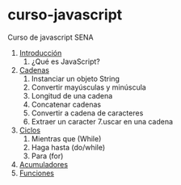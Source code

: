 # curso-javascript
Curso de javascript SENA

1. [Introducción](introduccion/readme.md)
     1. ¿Qué es JavaScript?
2. [Cadenas](cadenas/readme.md)
     1. Instanciar un objeto String
     2. Convertir mayúsculas y minúscula
     3. Longitud de una cadena
     4. Concatenar cadenas
     5. Convertir a cadena de caracteres
     6. Extraer un caracter
     7.uscar en una cadena
3. [Ciclos](ciclos/readme.md)
     1. Mientras que (While)
     2. Haga hasta (do/while)
     3. Para (for)
4. [Acumuladores](acumuladores/readme.md)
5. [Funciones](funciones/readme.md)
